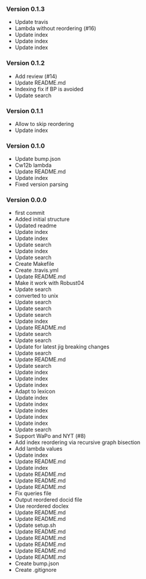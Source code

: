 ### Version 0.1.3
- Update travis
- Lambda without reordering (#16)
- Update index
- Update index
- Update index

### Version 0.1.2
- Add review (#14)
- Update README.md
- Indexing fix if BP is avoided
- Update search

### Version 0.1.1
- Allow to skip reordering
- Update index

### Version 0.1.0
- Update bump.json
- Cw12b lambda
- Update README.md
- Update index
- Fixed version parsing

### Version 0.0.0
- first commit
- Added initial structure
- Updated readme
- Update index
- Update index
- Update search
- Update index
- Update search
- Create Makefile
- Create .travis.yml
- Update README.md
- Make it work with Robust04
- Update search
- converted to unix
- Update search
- Update search
- Update search
- Update index
- Update README.md
- Update search
- Update search
- Update for latest jig breaking changes
- Update search
- Update README.md
- Update search
- Update index
- Update index
- Update index
- Adapt to lexicon
- Update index
- Update index
- Update index
- Update index
- Update index
- Update search
- Support WaPo and NYT (#8)
- Add index reordering via recursive graph bisection
- Add lambda values
- Update index
- Update README.md
- Update index
- Update README.md
- Update README.md
- Update README.md
- Fix queries file
- Output reordered docid file
- Use reordered doclex
- Update README.md
- Update README.md
- Update setup.sh
- Update README.md
- Update README.md
- Update README.md
- Update README.md
- Update README.md
- Create bump.json
- Create .gitignore
